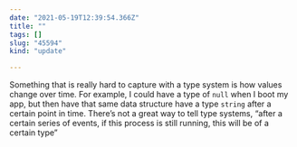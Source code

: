 ```yaml
---
date: "2021-05-19T12:39:54.366Z"
title: ""
tags: []
slug: "45594"
kind: "update"

---
```

Something that is really hard to capture with a type system is how values change over time. For example, I could have a type of `null` when I boot my app, but then have that same data structure have a type `string` after a certain point in time. There’s not a great way to tell type systems, “after a certain series of events, if this process is still running, this will be of a certain type”